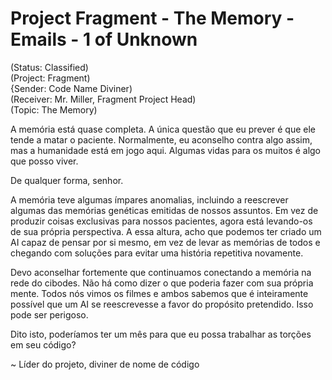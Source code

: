 # Project Fragment - The Memory - Emails - 1 of Unknown

(Status: Classified)  
(Project: Fragment)  
{Sender: Code Name Diviner)   
(Receiver: Mr. Miller, Fragment Project Head)  
(Topic: The Memory)  

A memória está quase completa. A única questão que eu prever é que ele tende a matar o paciente. Normalmente, eu aconselho contra algo assim, mas a humanidade está em jogo aqui. Algumas vidas para os muitos é algo que posso viver.

De qualquer forma, senhor.

A memória teve algumas ímpares anomalias, incluindo a reescrever algumas das memórias genéticas emitidas de nossos assuntos. Em vez de produzir coisas exclusivas para nossos pacientes, agora está levando-os de sua própria perspectiva. A essa altura, acho que podemos ter criado um AI capaz de pensar por si mesmo, em vez de levar as memórias de todos e chegando com soluções para evitar uma história repetitiva novamente.

Devo aconselhar fortemente que continuamos conectando a memória na rede do cibodes. Não há como dizer o que poderia fazer com sua própria mente. Todos nós vimos os filmes e ambos sabemos que é inteiramente possível que um AI se reescrevesse a favor do propósito pretendido. Isso pode ser perigoso.

Dito isto, poderíamos ter um mês para que eu possa trabalhar as torções em seu código?

~ Líder do projeto, diviner de nome de código
